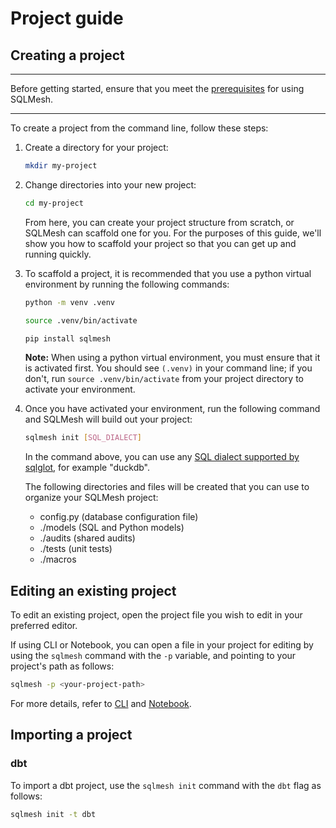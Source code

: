 # Project guide

## Creating a project

---

Before getting started, ensure that you meet the [prerequisites](../prerequisites.md) for using SQLMesh.

---

To create a project from the command line, follow these steps:

1. Create a directory for your project:

    ```bash
    mkdir my-project
    ```

2. Change directories into your new project:

    ```bash
    cd my-project
    ```

    From here, you can create your project structure from scratch, or SQLMesh can scaffold one for you. For the purposes of this guide, we'll show you how to scaffold your project so that you can get up and running quickly.

1. To scaffold a project, it is recommended that you use a python virtual environment by running the following commands:

    ```bash
    python -m venv .venv
    ```

    ```bash
    source .venv/bin/activate
    ```

    ```bash
    pip install sqlmesh
    ```

    **Note:** When using a python virtual environment, you must ensure that it is activated first. You should see `(.venv)` in your command line; if you don't, run `source .venv/bin/activate` from your project directory to activate your environment.

1. Once you have activated your environment, run the following command and SQLMesh will build out your project:

    ```bash
    sqlmesh init [SQL_DIALECT]
    ```

    In the command above, you can use any [SQL dialect supported by sqlglot](https://sqlglot.com/sqlglot/dialects.html), for example "duckdb".

    The following directories and files will be created that you can use to organize your SQLMesh project:

    - config.py (database configuration file)
    - ./models (SQL and Python models)
    - ./audits (shared audits)
    - ./tests (unit tests)
    - ./macros

## Editing an existing project

To edit an existing project, open the project file you wish to edit in your preferred editor.

If using CLI or Notebook, you can open a file in your project for editing by using the `sqlmesh` command with the `-p` variable, and pointing to your project's path as follows:

```bash
sqlmesh -p <your-project-path>
```

For more details, refer to [CLI](../reference/cli.md) and [Notebook](../reference/notebook.md).

## Importing a project

### dbt

To import a dbt project, use the `sqlmesh init` command with the `dbt` flag as follows:

```bash
sqlmesh init -t dbt
```
